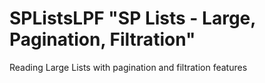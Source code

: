 # SPListsLPF "SP Lists - Large, Pagination, Filtration"
Reading Large Lists with pagination and filtration features
